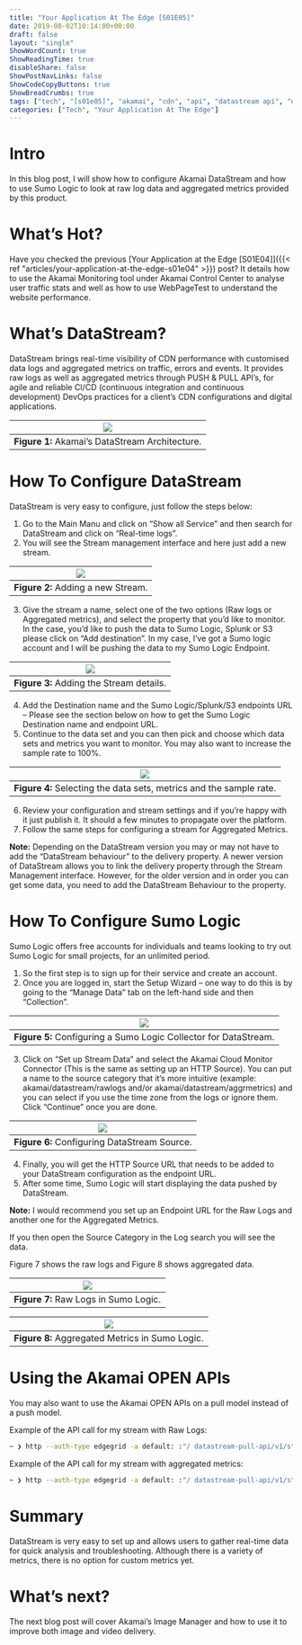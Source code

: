 ```yaml
---
title: "Your Application At The Edge [S01E05]"
date: 2019-08-02T10:14:00+00:00
draft: false
layout: "single"
ShowWordCount: true
ShowReadingTime: true
disableShare: false
ShowPostNavLinks: false
ShowCodeCopyButtons: true
ShowBreadCrumbs: true
tags: ["tech", "[s01e05]", "akamai", "cdn", "api", "datastream api", "datastream pull api", "sumo logic", "your application at the edge"]
categories: ["Tech", "Your Application At The Edge"]
---
```


# Intro

In this blog post, I will show how to configure Akamai DataStream and how to use Sumo Logic to look at raw log data and aggregated metrics provided by this product.

# What’s Hot?

Have you checked the previous [Your Application at the Edge [S01E04]]({{< ref "articles/your-application-at-the-edge-s01e04" >}}) post? It details how to use the Akamai Monitoring tool under Akamai Control Center to analyse user traffic stats and well as how to use WebPageTest to understand the website performance.

# What’s DataStream?

DataStream brings real-time visibility of CDN performance with customised data logs and aggregated metrics on traffic, errors and events. It provides raw logs as well as aggregated metrics through PUSH & PULL API’s, for agile and reliable CI/CD (continuous integration and continuous development) DevOps practices for a client’s CDN configurations and digital applications.

| ![](/img/arch4.png) |
| :--: |
| **Figure 1:** Akamai’s DataStream Architecture.  |

# How To Configure DataStream

DataStream is very easy to configure, just follow the steps below:

1. Go to the Main Manu and click on “Show all Service” and then search for DataStream and click on “Real-time logs”.
2. You will see the Stream management interface and here just add a new stream.

| ![](/img/pm5.png) |
| :--: |
| **Figure 2:** Adding a new Stream.  |

3. Give the stream a name, select one of the two options (Raw logs or Aggregated metrics), and select the property that you’d like to monitor. In the case, you’d like to push the data to Sumo Logic, Splunk or S3 please click on “Add destination”. In my case, I’ve got a Sumo logic account and I will be pushing the data to my Sumo Logic Endpoint.

| ![](/img/pm6.png) |
| :--: |
| **Figure 3:** Adding the Stream details.  |

4. Add the Destination name and the Sumo Logic/Splunk/S3 endpoints URL – Please see the section below on how to get the Sumo Logic Destination name and endpoint URL.
5. Continue to the data set and you can then pick and choose which data sets and metrics you want to monitor. You may also want to increase the sample rate to 100%.

| ![](/img/pm7.png) |
| :--: |
| **Figure 4:** Selecting the data sets, metrics and the sample rate.  |

6. Review your configuration and stream settings and if you’re happy with it just publish it. It should a few minutes to propagate over the platform.
7. Follow the same steps for configuring a stream for Aggregated Metrics.

**Note:** Depending on the DataStream version you may or may not have to add the “DataStream behaviour” to the delivery property. A newer version of DataStream allows you to link the delivery property through the Stream Management interface. However, for the older version and in order you can get some data, you need to add the DataStream Behaviour to the property.

# How To Configure Sumo Logic
Sumo Logic offers free accounts for individuals and teams looking to try out Sumo Logic for small projects, for an unlimited period.

1. So the first step is to sign up for their service and create an account.
2. Once you are logged in, start the Setup Wizard – one way to do this is by going to the “Manage Data” tab on the left-hand side and then “Collection”.

| ![](/img/sl1.png) |
| :--: |
| **Figure 5:** Configuring a Sumo Logic Collector for DataStream.  |

3. Click on “Set up Stream Data” and select the Akamai Cloud Monitor Connector (This is the same as setting up an HTTP Source). You can put a name to the source category that it’s more intuitive (example: akamai/datastream/rawlogs and/or akamai/datastream/aggrmetrics) and you can select if you use the time zone from the logs or ignore them. Click “Continue” once you are done.

| ![](/img/sl2.png) |
| :--: |
| **Figure 6:** Configuring DataStream Source.  |

4. Finally, you will get the HTTP Source URL that needs to be added to your DataStream configuration as the endpoint URL.
5. After some time, Sumo Logic will start displaying the data pushed by DataStream.

**Note:** I would recommend you set up an Endpoint URL for the Raw Logs and another one for the Aggregated Metrics.

If you then open the Source Category in the Log search you will see the data.

Figure 7 shows the raw logs and Figure 8 shows aggregated data.

| ![](/img/sl3.png) |
| :--: |
| **Figure 7:** Raw Logs in Sumo Logic.  |

| ![](/img/sl4.png) |
| :--: |
| **Figure 8:** Aggregated Metrics in Sumo Logic.  |

# Using the Akamai OPEN APIs
You may also want to use the Akamai OPEN APIs on a pull model instead of a push model.

Example of the API call for my stream with Raw Logs:

```bash
~ ❯ http --auth-type edgegrid -a default: :"/ datastream-pull-api/v1/streams/1366/raw-logs? start=2019-04-01T08:30:00Z&end=2019-04-02T18:20:00Z&page=1&size=10"
```
Example of the API call for my stream with aggregated metrics:

```bash
~ ❯ http --auth-type edgegrid -a default: :"/ datastream-pull-api/v1/streams/1367/aggregate-logs? start=2019-03-01T08:30:00Z&end=2019-04-02T18:20:00Z&aggregateMetric=2xx,3xx,4xx"
```

# Summary

DataStream is very easy to set up and allows users to gather real-time data for quick analysis and troubleshooting. Although there is a variety of metrics, there is no option for custom metrics yet.

# What’s next?

The next blog post will cover Akamai’s Image Manager and how to use it to improve both image and video delivery.

